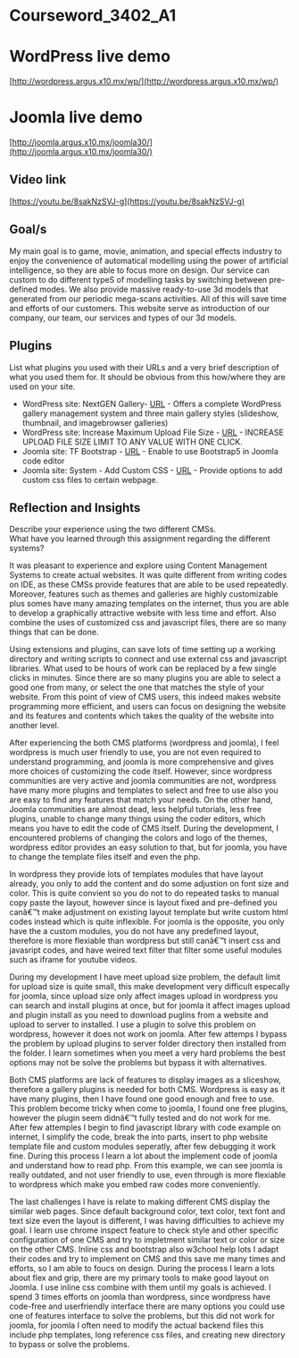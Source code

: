 # Courseword_3402_A1


# WordPress live demo
[http://wordpress.argus.x10.mx/wp/](http://wordpress.argus.x10.mx/wp/)


# Joomla live demo
[http://joomla.argus.x10.mx/joomla30/](http://joomla.argus.x10.mx/joomla30/)


## Video link
[https://youtu.be/8sakNzSVJ-g](https://youtu.be/8sakNzSVJ-g)


## Goal/s
My main goal is to game, movie, animation, and special effects industry to enjoy the convenience of automatical modelling using the power of artificial intelligence, so they are able to focus more on design. Our service can custom to do different typeS of modelling tasks by switching between pre-defined modes. We also provide massive ready-to-use 3d models that generated from our periodic mega-scans activities. All of this will save time and efforts of our customers. This website serve as introduction of our company, our team, our services and types of our 3d models.

## Plugins
List what plugins you used with their URLs and a very brief description of what you used them for.
It should be obvious from this how/where they are used on your site.
<ul>
        <li>WordPress site: NextGEN Gallery- <a href="https://wordpress.org/plugins/nextgen-gallery/">URL</a> - Offers a
            complete WordPress gallery management system and three main gallery styles (slideshow, thumbnail, and
            imagebrowser galleries)</li>
        <li>WordPress site: Increase Maximum Upload File Size - <a href="https://wordpress.org/plugins/wp-maximum-upload-file-size/">URL</a> - INCREASE UPLOAD FILE      SIZE LIMIT TO ANY VALUE WITH ONE CLICK.</li>
        <li>Joomla site: TF Bootstrap - <a href="https://extensions.joomla.org/extension/tf-bootstrap/">URL</a> - Enable
            to use Bootstrap5 in Joomla code editor</li>
        <li>Joomla site: System - Add Custom CSS - <a href="https://extensions.joomla.org/extension/add-custom-css/">URL</a> - Provide options to add custom
            css files to certain webpage.</li>
    </ul>
 
## Reflection and Insights
Describe your experience using the two different CMSs.<br>
What have you learned through this assignment regarding the different systems?


It was pleasant to experience and explore using Content Management Systems to create actual websites. It was quite different from writing codes on IDE, as these CMSs provide features that are able to be used repeatedly. Moreover, features such as themes and galleries are highly customizable plus somes have many amazing templates on the internet, thus you are able to develop a graphically attractive website with less time and effort. Also combine the uses of customized css and javascript files, there are so many things that can be done.


Using extensions and plugins, can save lots of time setting up a working directory and writing scripts to connect and use external css and javascript libraries. What used to be hours of work can be replaced by a few single clicks in minutes. Since there are so many plugins you are able to select a good one from many, or select the one that matches the style of your website. From this point of view of CMS users, this indeed makes website programming more efficient, and users can focus on designing the website and its features and contents which takes the quality of the website into another level.


After experiencing the both CMS platforms (wordpress and joomla), I feel wordpress is much user friendly to use, you are not even required to understand programming, and joomla is more comprehensive and gives more choices of customizing the code itself. However, since wordpress communities are very active and joomla communities are not, wordpress have many more plugins and templates to select and free to use also you are easy to find any features that match your needs. On the other hand, Joomla communities are almost dead, less helpful tutorials, less free plugins, unable to change many things using the coder editors, which means you have to edit the code of CMS itself. During the development, I encountered problems of changing the colors and logo of the themes, wordpress editor provides an easy solution to that, but for joomla, you have to change the template files itself and even the php.


In wordpress they provide lots of templates modules that have layout already, you only to add the content and do some adjustion on font size and color. This is quite convient so you do not to do repeated tasks to manual copy paste the layout, however since is layout fixed and pre-defined you canâ€™t make adjustment on existing layout template but write custom html codes instead which is quite inflexible. For joomla is the opposite, you only have the a custom modules, you do not have any predefined layout, therefore is more flexiable than wordpress but still canâ€™t insert css and javasript codes, and have weired text filter that filter some useful modules such as iframe for youtube videos.


During my development I have meet upload size problem, the default limit for upload size is quite small, this make development very difficult especally for joomla, since upload size only affect images upload in wordpress you can search and install plugins at once, but for joomla it affect images upload and plugin install as you need to download puglins from a website and upload to server to installed. I use a plugin to solve this problem on wordpress, however it does not work on joomla. After few attemps I bypass the problem by upload plugins to server folder directory then installed from the folder. I learn sometimes when you meet a very hard problems the best options may not be solve the problems but bypass it with alternatives.


Both CMS platforms are lack of features to display images as a sliceshow, therefore a gallery plugins is needed for both CMS. Wordpress is easy as it have many plugins, then I have found one good enough and free to use. This problem become tricky when come to joomla, I found one free plugins, however the plugin seem didnâ€™t fully tested and do not work for me. After few attemples I begin to find javascript library with code example on internet, I simplify the code, break the into parts, insert to php website template file and custom modules seperatly, after few debugging it work fine. During this process I learn a lot about the implement code of joomla and understand how to read php. From this example, we can see joomla is really outdated, and not user friendly to use, even through is more flexiable to wordpress which make you embed raw codes more conveniently.


The last challenges I have is relate to making different CMS display the similar web pages. Since default background color, text color, text font and text size even the layout is different, I was having difficulties to achieve my goal. I learn use chrome inspect feature to check style and other specific configuration of one CMS and try to impletment similar text or color or size on the other CMS. Inline css and bootstrap also w3chool help lots I adapt their codes and try to implement on CMS and this save me many times and efforts, so I am able to foucs on design. During the process I learn a lots about flex and grip, there are my primary tools to make good layout on Joomla. I use inline css combine with them until my goals is achieved. I spend 3 times efforts on joomla than wordpress, since wordpress have code-free and userfriendly interface there are many options you could use one of features interface to solve the problems, but this did not work for joomla, for joomla I often need to modify the actual backend files this include php templates, long reference css files, and creating new directory to bypass or solve the problems.
